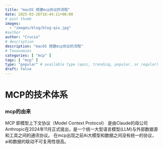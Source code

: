 ```yaml
---
title: "macOS 搭建mcp协议的流程"
date: 2025-03-26T16:44:11+08:00
# post thumb
images:
  - "images/blog/blog-qiu.jpg"
#author
author: "Crucio"
# description
description: "macOS 搭建mcp协议的流程"
# Taxonomies
categories: [ "mcp" ]
tags: [ "mcp" ]
type: "popular" # available type (epic, trending, popular, or regular)
draft: false
---
```

# MCP的技术体系
###  mcp的由来
MCP 即模型上下文协议（Model Context Protocol） 是由Claude的母公司Anthropic在2024年11月正式提出，是一个统一大型语言模型(LLM)与外部数据源和工具之间的通讯协议。
在mcp出现之前Ai大模型和数据之间没有统一的协议，ai和数据的联动不可复用性很高。
